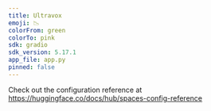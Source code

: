 ```yaml
---
title: Ultravox
emoji: 📉
colorFrom: green
colorTo: pink
sdk: gradio
sdk_version: 5.17.1
app_file: app.py
pinned: false
---
```


Check out the configuration reference at https://huggingface.co/docs/hub/spaces-config-reference
